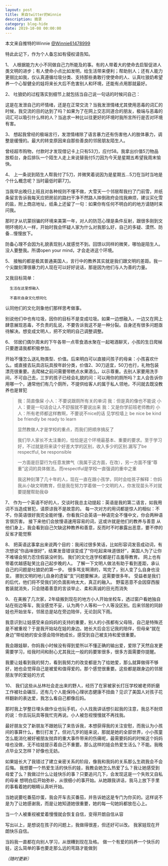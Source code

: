 ```yaml
---
layout: post
title: 来自twitter的Winnie
description: 摘录
category: blog-hide
date: 2019-10-08 00:00:00
---
```




本文来自推特的Winnie  [@Winnie61478999](https://twitter.com/Winnie61478999)

特此此记下，作为个人备忘如有侵权请告知。



1、
人根据能力大小不同做自己力所能及的事。有的人带着大的使命去启智促进人类文明的进步；有人使命小点比如发明，给生活带来便利；帮助别人；还有人能力更弱比如我，仅认真遵循垃圾分类、支持那些勇敢行使使命的人、认真吐狼奶希望养一个心智健全的娃将来长大后不危害别人和环境，还能有点用那就最好。

2、
吐狼奶的过程落实到细节上就包括当自己说一句话的时候问自己：

这是在发泄自己的坏情绪，还是在正常交流？当我发泄情绪尤其使用恶毒的词汇的时候，我交流的目的达到了吗？如果为了在网上交志同道合的朋友，极端与恶毒的词汇可以吸引什么样的人？当追求一种比以往更好的环境时我所言所行是否对环境有害。

3、
想起我曾经的极端言行，发泄情绪除了语言暴力还有伤害他人的肢体暴力，调整是缓慢的。最大的转变原因来自那些善良的邻居朋友陌生人。

曾经超市购物，付款时才发现借记卡上只有53刀，应付58。我拿出价值5刀物品放柜台，身后排队一个陌生人走上来说替我付5刀因为今天是星期五希望我周末愉快。

4、
上一条说到陌生人帮我付了5刀，并微笑着说因为是星期五...5刀在当时当地是个什么概念呢？当时最低时薪7刀。

当我早出晚归上班且对各种规则不懂不做，大雪天一个邻居帮我扫了门前雪，并纸条留言告诉我每天应把房前的路扫干净不然路人摔倒政府会找我麻烦，建议买化雪的盐，附上商店地址，纸条上还留了一句：如果你有任何不明白的的地方请随时来问我。

那时才从坑蒙拐骗的环境来美第一年，对人的防范心理是条件反射，跟很多刚到文明环境的人一样，开始时我会怀疑人家为什么对我那么好，自己的多疑、漠然、防备...慢慢放下。

防备心理不会因为礼貌表现别人就感觉不到。回馈以同样的微笑，哪怕是陌生人。没人要整我。所谓open your mind，才会走进这个环境。

5、
接触的都是极其普通美国人，言行中的教养其实就是我们跟文明的差距。我一个尖酸刻薄很暴力的人现在可以好好说话，那是因为他们与人为善的力量。

又我目标简单：

      生活在这里想融入
    
      不喜欢自身文化想同化

认同他们的文化则象他们那样思考做事。

别说他们中也有垃圾，因你的目标不是变成垃圾。如果一边想融入，一边又在网上肆意展现恶毒，不负责的乱说，不要告诉我这不是一种分裂。自身还有很多问题亟待解决。想变成文明人，把不文明的自己调整调整。

6、
邻居们偶尔周末的下午各带一点零食酒水聚在一起喝酒聊天，小孩的生日爬梯只要邀请我都积极参加。

开始不懂怎么送礼物类型、价值。后来明白可以直接问孩子的母亲：小孩喜欢什么。或直接去玩具店玩具按年龄分类，价值2、30刀适宜，50刀也行，礼物包装漂亮很重要。去爬梯之前问需要带糕点水果酒么，以示尊重。去别人家要用洗手间，不可自己去，三岁的孩子已经会礼貌的问：可以用你的厕所吗？主人会告诉你用哪一个，通常他们有几个厕所，不提供给客人的属于私人领地，不问就去既没教养也是冒犯



> 我：简直像屎
> 小人：不要说跟厕所有关的单词
> 我：但是真的像也不能说
> 小人：要是一句话会让人不舒服就不要说出来
> 我：又是你学前班老师教的
> 小人：所有老师都这样教啊，不要说不nice的话
> 见学校墙上
> be nice
> be  kind
> be friendly
> be ready to learn
>
> 显然教做人才是学校的重点，而我们把顺序搞反了
>
> 我们华人家长不太注重的，恰恰是这个环境最基本、重要的要求。至于学习好，不过就是将来读个好差大学的区别，收入多少的区别.漏写了be respectful, be responsible
>
> 一方面是巨婴行为任意发脾气（我属于这方面，在改），另一方面不懂“尊重”这词的具体做法。而respectful是学校一直强调的重中之重
>
> 我这种刻薄了几十年的人，现在一直在跟小孩学，同时会给孩子解释：你妈我从小缺文明教育，但是我在努力学着做一个文明的人，你发现苗头不对就要提醒帮助我😄
>



7、
作为一个英语不好的人，交谈时我总主动提起：英语是我的第二语言，如我用词不当造成冒犯，请原谅我不是故意的。
每一次对方的用词都是惊人的相似：不不，你英语很好我完全能听懂，你看我只会英语一种语完全不懂中文，你会两种语言很厉害。
接下来他们会放慢语速用容易的词，这或许就是他们的教养与善意
从他们身上，我会看到自己欠缺这种教养和善意，反而时不时暴露出恶意，要不停的反省才能觉察

8、
把英语这事拿出来说两个目的：我闹过很多笑话，比如形容词发音成动词，有次想说“你品味很好”，结果发音错误变成了“你吃起来味道很好”，美国人为了让你不难堪会努力忍住假装没听到。
我们的文化连学校都是打击羞辱教育。
网上也有带着优越感耻笑比自己起步晚的人。
了解一下文明人做法有助于看到差距，承认自己的问题是吐狼奶的第一步。
很多骂支啊滑的，骂完了，别人变了么自身也没变。
挪到文明的地儿自身的遗留“支”问题要解决，这需要很多年。
受益者是我们的后代，他们将不受我们的负面影响太大，真正的融入。
野蛮恶意不会因穿西服套装就消失，只会随着善意的言谈举止、柔和真诚的目光而消失

9、
在美搬了几次家，2年级搬到现在的地方小人开始坐校车，透过窗户看她独自站在街边等车，我没感觉不妥，认为两个人等和一个人等没区别。后来邻居的同龄娃也开始坐车，邻居总是站在旁边陪伴，无论刮风下雨。

我意识到让娃感受来自妈妈的支持的重要，别人的小孩都有父母陪，自己是特殊还是不被重视？于是我开始站在娃的身边。她长大后会忘记我的陪伴，但母亲“就在身边”带给她的安全感会陪伴她成长，感受到自己被支持和爱很重要。

我会跟娃聊，你妈我小时候没有得到爱所以不懂正确的输出爱，爱除了天然自发更需要学习，给我时间和耐心尤其我比一般的妈要笨很多，很多方面需要你提醒。

我要让娃看到我的努力，看到我努力的改变都是为了给她爱，那么就算做得不够好，她也会觉得自己是被爱和值得爱的。那个感觉很重要。这些都是跟身边的邻居朋友学的爱娃的方式

10、
我们这些从丛林社会走出来的野人，经历了在家被家长打压学校被老师折磨工作被社会碾压，还有几个人能保持心理状态健康不扭曲？见识了美国人对孩子花样翻新的表达爱，我怎么看自己都像后妈。

那时我上学整日埋头做作业也玩手机，小人找我讲话想引起我的注意，我总不耐烦的说：你去玩玩具等我忙完再说。小人被忽视慢慢就不再找我。

最好朋友交了新朋友不跟她玩了来告诉我，本想获得我的关注安慰，而我认为小孩间的事算什么，敷衍打发了。但对几岁的娃来说，那就是她的全部世界，小小孩童怎么能消化被好被朋友抛弃的重大事件带来的伤痛呢，最需要妈妈的时候这个妈妈啥也没做，无不给娃提示着自己不重要。那么这样的娃会热爱生活么？不能。我晚点毕业又怎样？好像也无妨。

如果娃长大了我错过了建立亲密关系的阶段，像我和我妈的关系那么生疏我会不会后悔。
我想要一个热爱生活的快乐的娃，我教会她怎么热爱了么？我让她感受到母爱了么？我做过什么让娃快乐的事？只要追问几下，会发现这是一个失败又自私的母亲
想明白后开始弥补，从很细小的事开始。从她跟我讲话，我马上放下手里的事看着她的眼睛认真听开始。

当她说要吃番茄炒蛋，我会开车去买番茄，并告诉她这是专门为你买的。这样说不是为了让她感谢我，而是让她知道她很重要，她的每一句她妈都放在心上。

当一个人被重视被爱着慢慢就会恢复自信，变得开朗自信从容

写出以上，是想说在孩子的问题上，我做得很差，但还好可以改。
我家娃现在开朗快乐自信。

当妈我一直都在向别人学习，从很糟到现在及格。
做一个有爱的妈养一个快乐的娃，这么简单的事也要走那么远的弯路才能做到

*（随时更新）*

